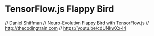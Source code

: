 # TensorFlow.js Flappy Bird

// Daniel Shiffman
// Neuro-Evolution Flappy Bird with TensorFlow.js
// http://thecodingtrain.com
// https://youtu.be/cdUNkwXx-I4